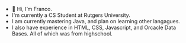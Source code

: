 - 👋 Hi, I’m Franco.
- I'm currently a CS Student at Rutgers University.
- I am currently mastering Java, and plan on learning other langagues. 
- I also have experience in HTML, CSS, Javascript, and Orcacle Data Bases. All of which was from highschool.

<!---
frankittens/frankittens is a ✨ special ✨ repository because its `README.md` (this file) appears on your GitHub profile.
You can click the Preview link to take a look at your changes.
--->

